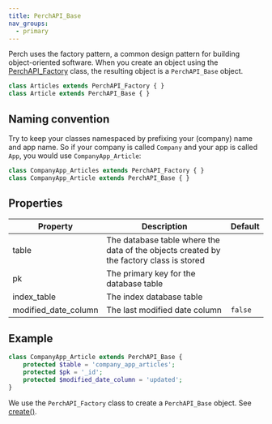 ```yaml
---
title: PerchAPI_Base
nav_groups:
  - primary
---
```


Perch uses the factory pattern, a common design pattern for building object-oriented software. When you create an object using the [PerchAPI_Factory](/api/reference/perchapi-factory/) class, the resulting object is a `PerchAPI_Base` object.

```php
class Articles extends PerchAPI_Factory { }
class Article extends PerchAPI_Base { }
```

## Naming convention

Try to keep your classes namespaced by prefixing your (company) name and app name. So if your company is called `Company` and your app is called `App`, you would use `CompanyApp_Article`:

```php
class CompanyApp_Articles extends PerchAPI_Factory { }
class CompanyApp_Article extends PerchAPI_Base { }
```

## Properties

| Property             | Description                                                                             | Default |
| -------------------- | --------------------------------------------------------------------------------------- | ------- |
| table                | The database table where the data of the objects created by the factory class is stored |         |
| pk                   | The primary key for the database table                                                  |         |
| index_table          | The index database table                                                                |         |
| modified_date_column | The last modified date column                                                           | `false` |

## Example

```php
class CompanyApp_Article extends PerchAPI_Base {
    protected $table = 'company_app_articles';
    protected $pk = '_id';
    protected $modified_date_column = 'updated';
}
```

We use the `PerchAPI_Factory` class to create a `PerchAPI_Base` object. See [create()](/api/reference/perchapi-factory/create/).
